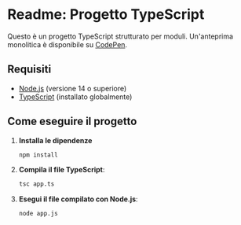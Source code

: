 # Readme: Progetto TypeScript

Questo è un progetto TypeScript strutturato per moduli. Un'anteprima monolitica è disponibile su [CodePen](https://codepen.io/CodeLegionary/pen/KwKVoWZ).

## Requisiti

- [Node.js](https://nodejs.org/) (versione 14 o superiore)
- [TypeScript](https://www.typescriptlang.org/) (installato globalmente)

## Come eseguire il progetto

1. **Installa le dipendenze**
   ```sh
   npm install
   ```

2. **Compila il file TypeScript**:
   ```sh
   tsc app.ts
   ```

3. **Esegui il file compilato con Node.js**:
   ```sh
   node app.js
   ```
